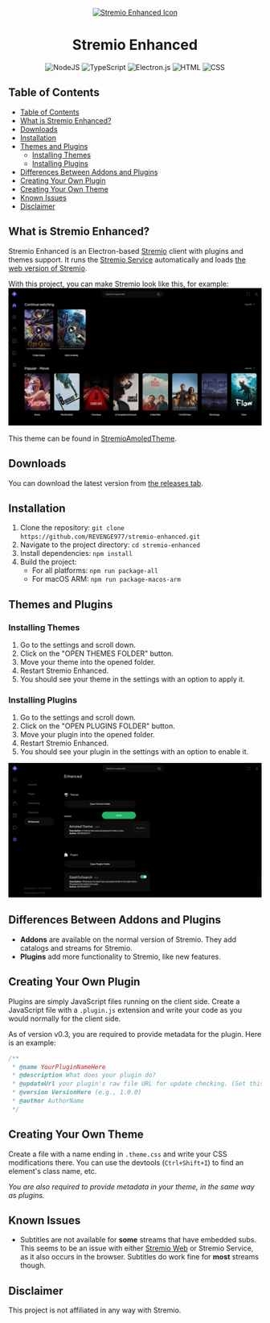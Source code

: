 <p align="center">
	<a href="https://stremio.com/">
		<img src="https://github.com/REVENGE977/stremio-enhanced/raw/main/images/icon.ico" alt="Stremio Enhanced Icon">
	</a>
	<h1 align="center">Stremio Enhanced</h1>
	<p align="center">
		<img src="https://img.shields.io/badge/Node.js-43853D?style=for-the-badge&logo=node.js&logoColor=white" alt="NodeJS">
		<img src="https://img.shields.io/badge/TypeScript-007ACC?style=for-the-badge&logo=typescript&logoColor=white" alt="TypeScript">
		<img src="https://img.shields.io/badge/Electron-191970?style=for-the-badge&logo=Electron&logoColor=white" alt="Electron.js">
		<img src="https://img.shields.io/badge/HTML-239120?style=for-the-badge&logo=html5&logoColor=white" alt="HTML">
		<img src="https://img.shields.io/badge/CSS-239120?&style=for-the-badge&logo=css3&logoColor=white" alt="CSS">
	</p>
</p>

## Table of Contents
- [Table of Contents](#table-of-contents)
- [What is Stremio Enhanced?](#what-is-stremio-enhanced)
- [Downloads](#downloads)
- [Installation](#installation)
- [Themes and Plugins](#themes-and-plugins)
	- [Installing Themes](#installing-themes)
	- [Installing Plugins](#installing-plugins)
- [Differences Between Addons and Plugins](#differences-between-addons-and-plugins)
- [Creating Your Own Plugin](#creating-your-own-plugin)
- [Creating Your Own Theme](#creating-your-own-theme)
- [Known Issues](#known-issues)
- [Disclaimer](#disclaimer)

## What is Stremio Enhanced?
Stremio Enhanced is an Electron-based [Stremio](https://www.stremio.com/) client with plugins and themes support. It runs the [Stremio Service](https://github.com/Stremio/stremio-service) automatically and loads [the web version of Stremio](https://web.stremio.com).

With this project, you can make Stremio look like this, for example:
![screenshot](https://github.com/REVENGE977/stremio-enhanced/raw/main/images/amoled_screenshot.png)

This theme can be found in [StremioAmoledTheme](https://github.com/REVENGE977/StremioAmoledTheme).

## Downloads
You can download the latest version from [the releases tab](https://github.com/REVENGE977/stremio-enhanced/releases).

## Installation
1. Clone the repository: `git clone https://github.com/REVENGE977/stremio-enhanced.git`
2. Navigate to the project directory: `cd stremio-enhanced`
3. Install dependencies: `npm install`
4. Build the project: 
    - For all platforms: `npm run package-all`
    - For macOS ARM: `npm run package-macos-arm`

## Themes and Plugins

### Installing Themes
1. Go to the settings and scroll down.
2. Click on the "OPEN THEMES FOLDER" button.
3. Move your theme into the opened folder.
4. Restart Stremio Enhanced.
5. You should see your theme in the settings with an option to apply it.

### Installing Plugins
1. Go to the settings and scroll down.
2. Click on the "OPEN PLUGINS FOLDER" button.
3. Move your plugin into the opened folder.
4. Restart Stremio Enhanced.
5. You should see your plugin in the settings with an option to enable it.

![settings_screenshot](https://github.com/REVENGE977/stremio-enhanced/raw/main/images/settings_screenshot.png)

## Differences Between Addons and Plugins
- **Addons** are available on the normal version of Stremio. They add catalogs and streams for Stremio.
- **Plugins** add more functionality to Stremio, like new features.

## Creating Your Own Plugin
Plugins are simply JavaScript files running on the client side. Create a JavaScript file with a `.plugin.js` extension and write your code as you would normally for the client side.

As of version v0.3, you are required to provide metadata for the plugin. Here is an example:

```js
/**
 * @name YourPluginNameHere
 * @description What does your plugin do?
 * @updateUrl your plugin's raw file URL for update checking. (Set this to 'none' if you don't want to provide one)
 * @version VersionHere (e.g., 1.0.0)
 * @author AuthorName
 */
```

## Creating Your Own Theme
Create a file with a name ending in `.theme.css` and write your CSS modifications there. You can use the devtools (`Ctrl+Shift+I`) to find an element's class name, etc.

*You are also required to provide metadata in your theme, in the same way as plugins.*

## Known Issues
- Subtitles are not available for **some** streams that have embedded subs. This seems to be an issue with either [Stremio Web](https://web.stremio.com/) or Stremio Service, as it also occurs in the browser. Subtitles do work fine for **most** streams though.

## Disclaimer
This project is not affiliated in any way with Stremio.